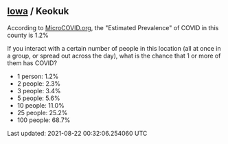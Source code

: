 
## [Iowa](/united-states/iowa) / Keokuk

According to [MicroCOVID.org](http://microcovid.org),
the "Estimated Prevalence" of COVID in this county is 1.2%

If you interact with a certain number of people in this location
(all at once in a group, or spread out across the day), what is the chance that
1 or more of them has COVID?

- 1 person: 1.2%
- 2 people: 2.3%
- 3 people: 3.4%
- 5 people: 5.6%
- 10 people: 11.0%
- 25 people: 25.2%
- 100 people: 68.7%

Last updated: 2021-08-22 00:32:06.254060 UTC
